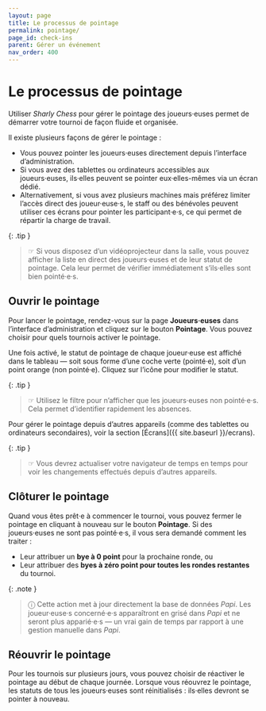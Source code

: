 ```yaml
---
layout: page
title: Le processus de pointage
permalink: pointage/
page_id: check-ins
parent: Gérer un événement
nav_order: 400
---
```


# Le processus de pointage

Utiliser _Sharly Chess_ pour gérer le pointage des joueurs·euses permet de démarrer votre tournoi de façon fluide et organisée.

Il existe plusieurs façons de gérer le pointage :

- Vous pouvez pointer les joueurs·euses directement depuis l’interface d’administration.
- Si vous avez des tablettes ou ordinateurs accessibles aux joueurs·euses, ils·elles peuvent se pointer eux·elles-mêmes via un écran dédié.
- Alternativement, si vous avez plusieurs machines mais préférez limiter l’accès direct des joueur·euse·s, le staff ou des bénévoles peuvent utiliser ces écrans pour pointer les participant·e·s, ce qui permet de répartir la charge de travail.

{: .tip }
> ☞ Si vous disposez d’un vidéoprojecteur dans la salle, vous pouvez afficher la liste en direct des joueurs·euses et de leur statut de pointage. Cela leur permet de vérifier immédiatement s’ils·elles sont bien pointé·e·s.

## Ouvrir le pointage

Pour lancer le pointage, rendez-vous sur la page **Joueurs·euses** dans l’interface d’administration et cliquez sur le bouton **Pointage**. Vous pouvez choisir pour quels tournois activer le pointage.

Une fois activé, le statut de pointage de chaque joueur·euse est affiché dans le tableau — soit sous forme d’une coche verte (pointé·e), soit d’un point orange (non pointé·e). Cliquez sur l’icône pour modifier le statut.

{: .tip }
> ☞ Utilisez le filtre pour n’afficher que les joueurs·euses non pointé·e·s. Cela permet d’identifier rapidement les absences.

Pour gérer le pointage depuis d’autres appareils (comme des tablettes ou ordinateurs secondaires), voir la section [Écrans]({{ site.baseurl }}/ecrans).

{: .tip }
> ☞ Vous devrez actualiser votre navigateur de temps en temps pour voir les changements effectués depuis d’autres appareils.

## Clôturer le pointage

Quand vous êtes prêt·e à commencer le tournoi, vous pouvez fermer le pointage en cliquant à nouveau sur le bouton **Pointage**. Si des joueurs·euses ne sont pas pointé·e·s, il vous sera demandé comment les traiter :

- Leur attribuer un **bye à 0 point** pour la prochaine ronde, ou
- Leur attribuer des **byes à zéro point pour toutes les rondes restantes** du tournoi.

{: .note }
> ⓘ Cette action met à jour directement la base de données _Papi_. Les joueur·euse·s concerné·e·s apparaîtront en grisé dans _Papi_ et ne seront plus apparié·e·s — un vrai gain de temps par rapport à une gestion manuelle dans _Papi_.

## Réouvrir le pointage

Pour les tournois sur plusieurs jours, vous pouvez choisir de réactiver le pointage au début de chaque journée. Lorsque vous réouvrez le pointage, les statuts de tous les joueurs·euses sont réinitialisés : ils·elles devront se pointer à nouveau.
